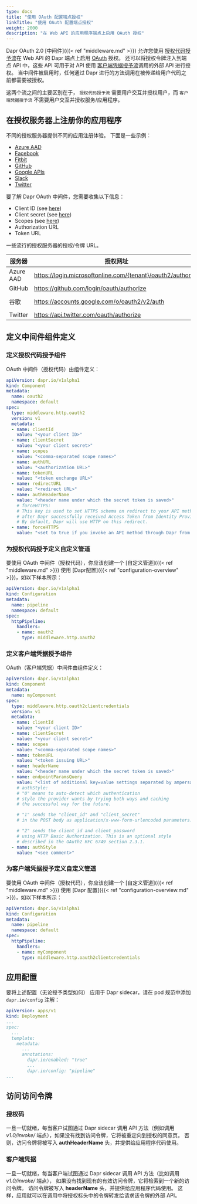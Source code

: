 ```yaml
---
type: docs
title: "使用 OAuth 配置端点授权"
linkTitle: "使用 OAuth 配置端点授权"
weight: 2000
description: "在 Web API 的应用程序端点上启用 OAuth 授权"
---
```


Dapr OAuth 2.0 [中间件]({{< ref "middleware.md" >}}) 允许您使用 [授权代码授予流](https://tools.ietf.org/html/rfc6749#section-4.1)在 Web API 的 Dapr 端点上启用 [OAuth](https://oauth.net/2/) 授权。 还可以将授权令牌注入到端点 API 中，这些 API 可用于对 API 使用 [客户端凭据授予流](https://tools.ietf.org/html/rfc6749#section-4.4)调用的外部 API 进行授权。 当中间件被启用时，任何通过 Dapr 进行的方法调用在被传递给用户代码之前都需要被授权。

这两个流之间的主要区别在于， `授权代码授予流` 需要用户交互并授权用户，而 `客户端凭据授予流` 不需要用户交互并授权服务/应用程序。

## 在授权服务器上注册你的应用程序

不同的授权服务器提供不同的应用注册体验。 下面是一些示例：

* [Azure AAD](https://docs.microsoft.com/azure/active-directory/develop/v1-protocols-oauth-code)
* [Facebook](https://developers.facebook.com/apps)
* [Fitbit](https://dev.fitbit.com/build/reference/web-api/oauth2/)
* [GitHub](https://developer.github.com/apps/building-oauth-apps/creating-an-oauth-app/)
* [Google APIs](https://console.developers.google.com/apis/credentials/consen)
* [Slack](https://api.slack.com/docs/oauth)
* [Twitter](http://apps.twitter.com/)

要了解 Dapr OAuth 中间件，您需要收集以下信息：

* Client ID (see [here](https://www.oauth.com/oauth2-servers/client-registration/client-id-secret/))
* Client secret (see [here](https://www.oauth.com/oauth2-servers/client-registration/client-id-secret/))
* Scopes (see [here](https://oauth.net/2/scope/))
* Authorization URL
* Token URL

一些流行的授权服务器的授权/令牌 URL。

<!-- IGNORE_LINKS -->
| 服务器       | 授权网址                                                          | 令牌网址                                                                                      |
| --------- | ------------------------------------------------------------- | ----------------------------------------------------------------------------------------- |
| Azure AAD | <https://login.microsoftonline.com/{tenant}/oauth2/authorize> | <https://login.microsoftonline.com/{tenant}/oauth2/token>                                 |
| GitHub    | <https://github.com/login/oauth/authorize>                    | <https://github.com/login/oauth/access_token>                                             |
| 谷歌        | <https://accounts.google.com/o/oauth2/v2/auth>                | <https://accounts.google.com/o/oauth2/token> <https://www.googleapis.com/oauth2/v4/token> |
| Twitter   | <https://api.twitter.com/oauth/authorize>                     | <https://api.twitter.com/oauth2/token>                                                    |
<!-- END_IGNORE -->

## 定义中间件组件定义

### 定义授权代码授予组件

OAuth 中间件（授权代码）由组件定义：

```yaml
apiVersion: dapr.io/v1alpha1
kind: Component
metadata:
  name: oauth2
  namespace: default
spec:
  type: middleware.http.oauth2
  version: v1
  metadata:
  - name: clientId
    value: "<your client ID>"
  - name: clientSecret
    value: "<your client secret>"
  - name: scopes
    value: "<comma-separated scope names>"
  - name: authURL
    value: "<authorization URL>"
  - name: tokenURL
    value: "<token exchange URL>"
  - name: redirectURL
    value: "<redirect URL>"
  - name: authHeaderName
    value: "<header name under which the secret token is saved>"
    # forceHTTPS:
    # This key is used to set HTTPS schema on redirect to your API method
    # after Dapr successfully received Access Token from Identity Provider.
    # By default, Dapr will use HTTP on this redirect.
  - name: forceHTTPS
    value: "<set to true if you invoke an API method through Dapr from https origin>"
```

### 为授权代码授予定义自定义管道

要使用 OAuth 中间件（授权代码），你应该创建一个 [自定义管道]({{< ref "middleware.md" >}}) 使用 [Dapr配置]({{< ref "configuration-overview" >}})，如以下样本所示：

```yaml
apiVersion: dapr.io/v1alpha1
kind: Configuration
metadata:
  name: pipeline
  namespace: default
spec:
  httpPipeline:
    handlers:
    - name: oauth2
      type: middleware.http.oauth2
```

### 定义客户端凭据授予组件

OAuth（客户端凭据）中间件由组件定义：

```yaml
apiVersion: dapr.io/v1alpha1
kind: Component
metadata:
  name: myComponent
spec:
  type: middleware.http.oauth2clientcredentials
  version: v1
  metadata:
  - name: clientId
    value: "<your client ID>"
  - name: clientSecret
    value: "<your client secret>"
  - name: scopes
    value: "<comma-separated scope names>"
  - name: tokenURL
    value: "<token issuing URL>"
  - name: headerName
    value: "<header name under which the secret token is saved>"
  - name: endpointParamsQuery
    value: "<list of additional key=value settings separated by ampersands or semicolons forwarded to the token issuing service>"
    # authStyle:
    # "0" means to auto-detect which authentication
    # style the provider wants by trying both ways and caching
    # the successful way for the future.

    # "1" sends the "client_id" and "client_secret"
    # in the POST body as application/x-www-form-urlencoded parameters.

    # "2" sends the client_id and client_password
    # using HTTP Basic Authorization. This is an optional style
    # described in the OAuth2 RFC 6749 section 2.3.1.
  - name: authStyle
    value: "<see comment>"
```

### 为客户端凭据授予定义自定义管道

要使用 OAuth 中间件（授权代码），你应该创建一个 [自定义管道]({{< ref "middleware.md" >}}) 使用 [Dapr 配置]({{< ref "configuration-overview.md" >}})，如以下样本所示：

```yaml
apiVersion: dapr.io/v1alpha1
kind: Configuration
metadata:
  name: pipeline
  namespace: default
spec:
  httpPipeline:
    handlers:
    - name: myComponent
      type: middleware.http.oauth2clientcredentials
```

## 应用配置

要将上述配置（无论授予类型如何） 应用于 Dapr sidecar，请在 pod 规范中添加 `dapr.io/config` 注解：

```yaml
apiVersion: apps/v1
kind: Deployment
...
spec:
  ...
  template:
    metadata:
      ...
      annotations:
        dapr.io/enabled: "true"
        ...
        dapr.io/config: "pipeline"
...
```

## 访问访问令牌

### 授权码

一旦一切就绪，每当客户试图通过 Dapr sidecar 调用 API 方法（例如调用 *v1.0/invoke/* 端点），如果没有找到访问令牌，它将被重定向到授权的同意页。 否则，访问令牌将被写入 **authHeaderName** 头，并提供给应用程序代码使用。

### 客户端凭据

一旦一切就绪，每当客户端试图通过 Dapr sidecar 调用 API 方法（比如调用 *v1.0/invoke/* 端点）， 如果没有找到现有的有效访问令牌，它将检索到一个新的访问令牌。 访问令牌被写入 **headerName** 头，并提供给应用程序代码使用。 这样，应用就可以在调用中将授权标头中的令牌转发给请求该令牌的外部 API。
